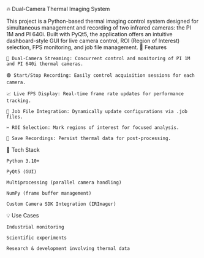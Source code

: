 🔥 Dual-Camera Thermal Imaging System

This project is a Python-based thermal imaging control system designed for simultaneous management and recording of two infrared cameras: the PI 1M and PI 640i. Built with PyQt5, the application offers an intuitive dashboard-style GUI for live camera control, ROI (Region of Interest) selection, FPS monitoring, and job file management.
🚀 Features

    🎥 Dual-Camera Streaming: Concurrent control and monitoring of PI 1M and PI 640i thermal cameras.

    🟢 Start/Stop Recording: Easily control acquisition sessions for each camera.

    📈 Live FPS Display: Real-time frame rate updates for performance tracking.

    📁 Job File Integration: Dynamically update configurations via .job files.

    ✂️ ROI Selection: Mark regions of interest for focused analysis.

    💾 Save Recordings: Persist thermal data for post-processing.

🧠 Tech Stack

    Python 3.10+

    PyQt5 (GUI)

    Multiprocessing (parallel camera handling)

    NumPy (frame buffer management)

    Custom Camera SDK Integration (IRImager)

💡 Use Cases

    Industrial monitoring

    Scientific experiments

    Research & development involving thermal data
